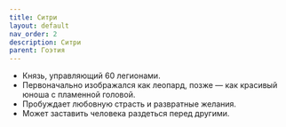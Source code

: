 ```yaml
---
title: Ситри
layout: default
nav_order: 2
description: Ситри
parent: Гоэтия
---
```


- Князь, управляющий 60 легионами.
- Первоначально изображался как леопард, позже — как красивый юноша с пламенной головой.
- Пробуждает любовную страсть и развратные желания.
- Может заставить человека раздеться перед другими.
